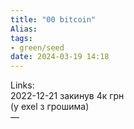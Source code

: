 ```yaml
---
title: "00 bitcoin"
Alias: 
tags:
- green/seed
date: 2024-03-19 14:18
---
```

Links:  
2022-12-21 закинув 4к грн  
(у exel з грошима)  
—


